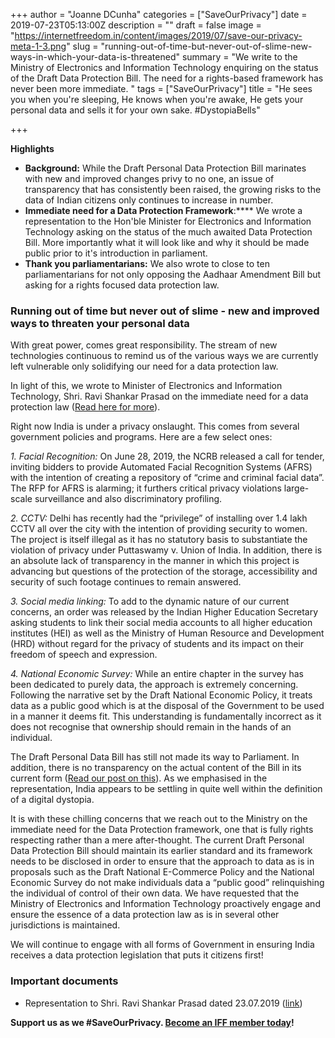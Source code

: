 +++
author = "Joanne DCunha"
categories = ["SaveOurPrivacy"]
date = 2019-07-23T05:13:00Z
description = ""
draft = false
image = "https://internetfreedom.in/content/images/2019/07/save-our-privacy-meta-1-3.png"
slug = "running-out-of-time-but-never-out-of-slime-new-ways-in-which-your-data-is-threatened"
summary = "We write to the Ministry of Electronics and Information Technology enquiring on the status of the Draft Data Protection Bill. The need for a rights-based framework has never been more immediate. "
tags = ["SaveOurPrivacy"]
title = "He sees you when you're sleeping, He knows when you're awake, He gets your personal data and sells it for your own sake. #DystopiaBells"

+++


**Highlights**

* ****Background:**** While the Draft Personal Data Protection Bill marinates with new and improved changes privy to no one, an issue of transparency that has consistently been raised, the growing risks to the data of Indian citizens only continues to increase in number.
* **Immediate need for a Data Protection Framework**:**** We wrote a representation to the Hon'ble Minister for Electronics and Information Technology asking on the status of the much awaited Data Protection Bill. More importantly what it will look like and why it should be made public prior to it's introduction in parliament.
* **Thank you parliamentarians:** We also wrote to close to ten parliamentarians for not only opposing the Aadhaar Amendment Bill but asking for a rights focused data protection law.

### Running out of time but never out of slime - new and improved ways to threaten your personal data

With great power, comes great responsibility. The stream of new technologies continuous to remind us of the various ways we are currently left vulnerable only solidifying our need for a data protection law.

In light of this, we wrote to Minister of Electronics and Information Technology, Shri. Ravi Shankar Prasad on the immediate need for a data protection law ([Read here for more](https://drive.google.com/file/d/1x9DGhuz_f372rzIqFc-Jwmhx50ieIZHM/view?usp=sharing)).

Right now India is under a privacy onslaught. This comes from several government policies and programs. Here are a few select ones:

*1. Facial Recognition:* On June 28, 2019, the NCRB released a call for tender, inviting bidders to provide Automated Facial Recognition Systems (AFRS) with the intention of creating a repository of “crime and criminal facial data”. The RFP for AFRS is alarming; it furthers critical privacy violations large-scale surveillance and also discriminatory profiling.

*2. CCTV:* Delhi has recently had the “privilege” of installing over 1.4 lakh CCTV all over the city with the intention of providing security to women. The project is itself illegal as it has no statutory basis to substantiate the violation of privacy under Puttaswamy v. Union of India. In addition, there is an absolute lack of transparency in the manner in which this project is advancing but questions of the protection of the storage, accessibility and security of such footage continues to remain answered.

*3. Social media linking:* To add to the dynamic nature of our current concerns, an order was released by the Indian Higher Education Secretary asking students to link their social media accounts to all higher education institutes (HEI) as well as the Ministry of Human Resource and Development (HRD) without regard for the privacy of students and its impact on their freedom of speech and expression.

*4. National Economic Survey:* While an entire chapter in the survey has been dedicated to purely data, the approach is extremely concerning. Following the narrative set by the Draft National Economic Policy, it treats data as a public good which is at the disposal of the Government to be used in a manner it deems fit. This understanding is fundamentally incorrect as it does not recognise that ownership should remain in the hands of an individual.

The Draft Personal Data Bill has still not made its way to Parliament. In addition, there is no transparency on the actual content of the Bill in its current form ([Read our post on this](https://internetfreedom.in/lest-we-consult-too-much/)).  As we emphasised in the representation, India appears to be settling in quite well within the definition of a digital dystopia.

It is with these chilling concerns that we reach out to the Ministry on the immediate need for the Data Protection framework, one that is fully rights respecting rather than a mere after-thought. The current Draft Personal Data Protection Bill should maintain its earlier standard and its framework needs to be disclosed in order to ensure that the approach to data as is in proposals such as the Draft National E-Commerce Policy and the National  Economic Survey do not make individuals data a “public good” relinquishing the individual of control of their own data. We have requested that the Ministry of Electronics and Information Technology proactively engage and ensure the essence of a data protection law as is in several other jurisdictions is maintained.

We will continue to engage with all forms of Government in ensuring India receives a data protection legislation that puts it citizens first!

### **Important documents**

* Representation to Shri. Ravi Shankar Prasad dated 23.07.2019 ([link](https://drive.google.com/file/d/1x9DGhuz_f372rzIqFc-Jwmhx50ieIZHM/view?usp=sharing))

**__Support us as we #SaveOurPrivacy. [Become an IFF member today](https://internetfreedom.in/donate/)!__**

